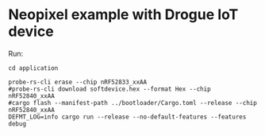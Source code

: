 # Neopixel example with Drogue IoT device

Run:

```shell
cd application

probe-rs-cli erase --chip nRF52833_xxAA
#probe-rs-cli download softdevice.hex --format Hex --chip nRF52840_xxAA
#cargo flash --manifest-path ../bootloader/Cargo.toml --release --chip nRF52840_xxAA
DEFMT_LOG=info cargo run --release --no-default-features --features debug
```